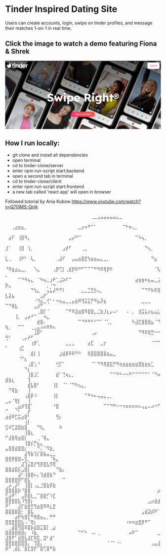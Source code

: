# Tinder Inspired Dating Site

Users can create accounts, login, swipe on tinder profiles, and message their matches 1-on-1 in real time.

## Click the image to watch a demo featuring Fiona & Shrek

[<img src="https://github.com/Kamal2079/Tinder-Inspired-Dating-Site/blob/main/Home%20Screen.jpg" width="600">](https://drive.google.com/file/d/1Vr9u7-PsRoJYKh-YDJpq27BHHsG3HYUv/view?usp=sharing)

## How I run locally:
  - git clone and install all dependencies
  - open terminal
  - cd to tinder-clone/server
  - enter npm run-script start:backend
  - open a second tab in terminal
  - cd to tinder-clone/client
  - enter npm run-script start:frontend
  - a new tab called 'react app' will open in browser

Followed tutorial by Ania Kubow https://www.youtube.com/watch?v=Q70IMS-Qnjk

⠀⠀⠀⠀⠀⠀⠀⠀⠀⠀⠀⠀⠀⠀⠀⠀⠀⠀⠀⠀⠀⠀⠀⠀⠀⠀⠀⢀⣀⣠⣤⣤⣤⣤⣤⣄⣀⠀⠀⠀⠀⠀⠀⠀⠀⠀⠀⠀⠀⠀⠀⠀⠀⠀⠀⠀⠀⠀⠀⠀⠀⠀⠀⠀⠀
⠀⠀⢀⣴⣶⣦⡀⠀⠀⠀⠀⠀⠀⠀⠀⠀⠀⠀⠀⠀⠀⠀⠀⣀⡴⠶⠛⠉⠁⠀⠀⠀⠀⠀⠀⠀⠀⠉⠓⠶⢄⡀⠀⠀⠀⠀⠀⠀⠀⠀⠀⠀⠀⠀⠀⠀⠀⠀⠀⠀⠀⠀⠀⠀⠀
⠀⣴⠏⠀⢸⣿⠻⡄⠀⠀⠀⠀⠀⠀⠀⠀⠀⠀⠀⠀⣠⡴⠛⠉⠀⠀⠀⠀⠀⠀⠀⠀⠀⠀⠀⠀⠀⠀⠀⠀⠀⠉⠳⢦⡀⠀⠀⠀⠀⠀⠀⠀⠀⠀⠀⠀⠀⠀⠀⠀⠀⠀⠀⠀⠀
⣸⠁⠀⠀⢸⣿⠀⢱⡀⠀⠀⠀⠀⠀⠀⠀⠀⠀⣠⡾⠋⠀⠀⠀⢀⣀⠀⠀⠀⠀⠀⠀⠀⠀⠀⠀⠀⠀⠀⠀⠀⠀⠀⠀⠙⢦⡀⠀⠀⠀⠀⠀⠀⠀⠀⠀⠀⠀⠀⠀⠀⠀⠀⠀⠀
⣇⢀⠀⠀⢸⠟⠃⠀⢧⡀⠀⠀⠀⠀⠀⠀⢀⣼⠏⠀⠀⣠⣤⣶⣿⣟⢳⣶⣶⣤⣄⣀⡀⠀⠀⠀⠀⠀⠀⠀⠀⠀⠀⠀⠀⠀⠙⣦⠀⠀⠀⠀⠀⠀⠀⠀⠀⠀⠀⠀⠀⠀⠀⠀⠀
⠘⠿⣶⣴⣤⣀⡀⠀⠀⠱⣄⠀⠀⠀⠀⢠⡿⢋⡇⢀⣾⡿⠿⠛⠋⠉⠉⠉⠛⠻⠿⢿⡿⠗⠀⠀⠀⠀⠀⠀⠀⠀⠀⠀⠀⠀⠀⠈⢧⡀⠀⠀⠀⠀⠀⠀⠀⠀⠀⠀⠀⠀⠀⠀⠀
⠀⠀⠀⠀⠉⠙⠻⢦⣄⠀⠈⠳⢦⣀⣰⠟⢁⣨⡵⠏⠉⠀⠀⠀⠀⠀⠀⠀⠀⠀⠀⠀⠀⠀⠀⠀⠀⠀⠀⠀⠀⣴⣶⣶⠶⣦⣤⣀⣨⡷⣄⠀⠀⠀⠀⠀⠀⠀⠀⠀⠀⠀⡀⠐⠲
⠀⠀⠀⠀⠀⠀⠀⠀⠙⢳⣄⠀⠀⢤⣥⡼⠛⠛⠇⠀⠀⠀⠀⠀⣀⣀⣉⣛⡳⢤⡀⠀⠀⠀⠀⠀⠀⠀⠀⠀⠀⠀⠀⠉⠙⠛⠷⠿⢿⣇⣽⣦⠀⠀⠀⠀⠀⠀⠀⠀⣠⡞⠁⠀⠀
⠀⠀⠀⠀⠀⠀⠀⠀⠀⠐⠹⣦⣀⢚⠁⠂⠲⢦⣤⣀⣀⣤⣶⠿⢻⣭⣭⡛⠻⣦⡽⣦⠀⠀⠀⠀⠀⠀⠀⠀⠀⠀⠀⣀⣀⣀⠀⠀⠀⠉⠙⢿⣧⠀⠀⠀⠀⠀⣠⡼⠋⠀⠀⠀⠀
⠀⠀⠀⠀⠀⠀⠀⠀⠀⠀⢀⣿⡏⠈⠀⠀⠀⠀⠀⠉⠛⠿⣽⣶⣿⠿⣿⣿⣀⣈⣷⡸⣆⡤⠤⠂⠀⠀⠠⠀⡀⠀⣺⣭⣥⡴⣦⣤⣅⠀⠀⠀⢸⡀⠀⣠⡴⠚⠉⠀⠀⠲⣄⠀⠀
⠀⠀⠀⠀⠀⠀⠀⠀⠀⠀⣾⣿⠄⠀⠀⠀⠀⠀⠀⠀⠀⠀⠀⠉⠙⠛⠛⠋⠊⠉⠁⠈⢁⡀⠀⠀⠀⠀⠀⠀⠳⣼⣏⣿⣿⣿⣦⠈⠙⢷⡀⠀⠀⠉⠉⠀⠀⢀⣀⣤⠴⠶⠿⠿⠦
⠀⠀⠀⠀⠀⠀⠀⠀⠀⣸⡿⠃⠀⠀⠀⠀⠀⠀⠀⠀⠀⠀⠀⠀⠀⠀⠀⢀⡤⠀⠀⠀⠀⠀⠀⠀⠀⠀⠀⠀⠀⠀⠙⠻⠿⢿⣛⠒⠒⢛⠃⠀⠀⠀⢀⡤⠞⠋⠀⠀⠀⠀⠀⠀⠀
⠀⠀⠀⠀⠀⠀⠀⠀⢰⡿⢁⠀⠀⠀⠀⠀⠀⠀⠀⣀⣀⣀⠀⠀⠀⠀⣴⣏⠀⠀⣀⡖⠀⠀⠀⠀⠀⠀⠀⠀⠀⠀⠀⠀⠀⠀⠈⠉⠉⠁⠀⠀⠀⢰⣏⠀⠀⠀⠀⠀⠀⠀⠀⠀⠀
⠀⠀⠀⠀⠀⠀⠀⠀⣾⡇⢸⠀⠀⠀⠀⠀⠀⣰⣾⡿⠿⠿⠛⠓⠀⠀⢿⣿⣿⣿⣿⣿⣶⣤⣀⠀⠀⠀⠀⠀⠀⠀⠀⠀⠀⠀⠀⠀⠀⠀⠀⠀⠀⠈⠋⣆⠀⠀⠀⠀⠀⠀⠀⠀⠀
⠀⠀⠀⠀⠀⠀⠀⢠⣿⢡⠘⠀⠀⠀⠀⠀⢚⡏⠁⠀⠀⠀⠀⠀⠀⠀⠀⠈⠁⠙⠻⢿⣿⣯⡛⠻⢶⣶⣶⣶⣶⣶⣿⣷⣶⣶⣁⠀⠀⠀⠀⠀⠀⠀⠀⠙⡆⠀⠀⠀⠀⠀⠀⠀⠀
⠀⠀⠀⠀⠀⠀⠀⢸⣿⣸⡁⠀⠀⠀⠀⠀⣾⠁⢙⢶⣄⡀⠀⠀⠀⠀⠀⠀⠀⠀⠀⠀⠀⠉⠉⠛⠓⠒⠒⠛⠉⠉⠉⠉⠉⠁⠈⠙⠶⣾⣷⣆⠀⠀⠀⠀⢹⠀⠀⠀⠀⠀⠀⠀⠀
⠀⠀⠀⠀⠀⠀⠀⣾⣧⣿⠃⠀⠀⠀⠀⢸⡇⠀⠈⠁⠈⠙⠳⢦⣄⡀⠀⠀⠀⠀⠀⠀⠀⠀⠀⠀⠀⠀⠀⠀⠀⠀⠀⠀⠀⠀⠀⠀⠀⠀⠙⢿⣷⠀⠀⠀⢸⠀⠀⠀⠀⠀⠀⠀⠀
⠀⠀⠀⠀⠀⠀⢠⣿⡿⠸⠀⠀⠀⠀⠀⢸⡇⠀⠀⠀⠀⠀⠀⠀⠀⠉⠛⠲⠦⢤⣤⣄⣀⡀⠀⠀⠀⠀⠀⠀⠀⠀⠀⠀⠀⠀⠀⠀⠀⣀⡤⠈⢿⡇⠀⠀⢸⠀⠀⠀⠀⠀⠀⠀⠀
⠀⠀⠀⣀⣴⡾⢻⣿⠁⠀⠀⠀⠀⠀⠀⠘⣿⠀⠀⠀⠀⠀⠀⠀⠀⠀⠀⠀⠀⠀⠀⠉⠉⠙⠛⠒⠒⠲⠶⠶⠶⠶⠦⢤⣤⠤⠴⠒⠋⠉⠀⠀⠈⠃⠀⠀⡞⠀⠀⠀⠀⠀⠀⠀⠀
⣴⣾⠿⣋⣭⣴⣿⠃⠀⠀⠀⠀⠀⠀⠀⠀⢻⡆⠀⠀⠀⠀⠀⠀⠀⠀⠀⠀⠀⠀⠀⠀⠀⠀⠀⠀⠀⠀⠀⠀⠀⠀⠀⠀⠀⠀⠀⠀⠀⠀⠀⠀⠀⠀⠀⢰⡇⠀⠀⠀⠀⠀⠀⠀⠀
⣫⠾⣋⣽⣿⣷⣿⠀⠀⠀⠙⢧⡀⠀⠀⠀⠀⠷⠀⠀⠀⠀⠀⠀⠀⠀⠀⠀⠀⠀⠀⠀⠀⠀⠀⠀⠀⠀⠀⠀⠀⠀⠀⠀⠀⠀⠀⠀⠀⠀⠀⠀⠀⠀⠀⢸⣿⣆⠀⠀⠀⠀⠀⠀⠀
⠋⣼⣿⢿⣶⣿⡇⠀⠀⠀⢀⠈⢿⣄⠀⠀⠀⠀⠀⠀⠀⠀⠀⠀⠀⠀⠀⠀⠀⠀⠀⠀⠀⠀⠀⠀⠀⠀⠀⠀⠀⠀⠀⠀⠀⠀⠀⠀⠀⠀⠀⠀⠀⠀⠀⢸⣿⡮⡛⣦⣄⠀⠀⠀⠀
⣤⣿⣿⣾⣿⣿⡆⠀⠀⠀⠙⠄⠈⠻⣷⡀⠀⠀⠀⠀⠀⠀⠀⠀⠀⠀⠀⠀⠀⠀⠀⠀⠀⠀⠀⠀⠀⠀⠀⠀⠀⠀⠀⠀⠀⠀⠀⠀⠀⠀⠀⠀⠀⠀⠀⣼⢻⣷⢹⡎⣿⣷⣤⣀⣀
⣿⣿⡿⣿⣿⠤⣫⡀⠀⠀⠀⠀⠀⠀⠈⢷⣄⠀⠀⠀⠀⠀⠀⠀⠀⠀⠀⠀⠀⠀⠀⠀⠀⠀⠀⠀⠀⠀⠀⠀⠀⠀⠀⠀⠀⠀⠀⠀⠀⠀⠀⠀⠀⠀⣼⢹⣬⣿⡞⢻⡿⣿⣧⡻⢿
⣿⣿⣾⣿⡯⣠⣿⡇⠀⠀⠀⠀⠀⠀⠀⠀⠙⣷⡄⠀⠀⠀⠀⠀⠀⠀⠀⠀⠀⠀⠀⠀⠀⠀⠀⠀⠀⠀⠀⠀⠀⠀⠀⠀⠀⠀⠀⠀⠀⠀⠀⠀⠀⣼⠃⢸⣿⣿⠦⡄⢹⣾⣿⣷⠙
⣿⣿⣿⣿⡿⠋⣿⣧⠀⠀⠀⠀⠀⠀⠀⠀⠀⠀⠉⠀⠀⠀⠀⠀⠀⠀⠀⠀⠀⠀⠀⠀⠀⠀⠀⠀⠀⠀⠀⠀⠀⠀⠀⠀⠀⠀⠀⠀⠀⢀⡴⢀⡼⠃⠀⢸⣿⡇⢠⣄⣘⣿⣷⡿⣷
⣿⣿⣿⣿⡷⠘⣿⣿⠀⠀⠀⠀⠀⠀⠀⠀⠀⠀⠀⠀⠀⠀⠀⠀⠀⠀⠀⠀⠀⠀⠀⠀⠀⠀⠀⠀⠀⠀⠀⠀⠀⠀⠀⠀⠀⠀⠀⠀⡴⣋⣴⠟⠁⠀⣠⡿⣿⣇⣀⠉⣿⣿⡋⠱⣏
⣿⣿⣿⣿⣧⠸⢻⣿⡆⠀⠀⠀⠀⠀⠀⠀⠀⠀⠀⠀⠀⠀⠀⠀⠀⠀⠀⠀⠀⠀⠀⠀⠀⠀⠀⠀⠀⠀⠀⠀⠀⠀⠀⠀⠀⣠⡴⣾⣾⠟⠁⠀⠀⣼⡏⣷⣿⣛⢻⣶⣿⠿⠿⣆⣟
⣿⣿⣿⣿⣿⡂⠀⣿⣧⠀⠀⠀⠀⠀⠀⠀⠀⠀⠀⠀⠀⠀⠀⠀⠀⠀⠀⠀⠀⠀⠀⠀⠀⠀⠀⠀⠀⠀⠀⠀⠀⠀⠀⣠⣾⣽⡾⠟⠁⠀⠀⠀⣴⡟⢷⣿⣏⠛⢿⣿⣦⣄⡀⠛⠛
⣿⣿⣿⣿⣿⣧⠠⠈⢿⡆⠀⠀⠀⠀⠀⠀⠀⠀⠀⠀⠀⠀⠀⠀⠀⠀⠀⠀⠀⠀⠀⠀⠀⠀⠀⠀⠀⠀⠰⠶⠶⣶⣿⡿⠛⠉⠀⠀⠀⠀⢀⣾⣿⢻⣿⠿⣿⡷⣾⣿⣍⣿⡇⢀⣴
⣿⣿⣿⣿⣿⣿⡆⠀⠸⣷⡀⠀⠀⠀⠀⠀⠀⠀⠀⠀⠀⠀⠀⠉⠋⠓⠀⠠⠄⢀⠀⠀⠀⠀⠀⠀⠀⠀⠀⠴⠟⠉⠀⠀⠀⠀⠀⠀⣀⣼⣿⠟⠁⣾⣿⣧⣼⣏⢿⣯⡀⣽⠃⣾⠁
⣿⣿⣿⣿⣿⣿⣿⡄⠀⢹⣿⡄⠀⠀⠀⠀⠀⠀⠀⠀⠀⠀⠀⠀⠀⠀⠀⠀⠀⠀⠀⠀⠈⠈⠁⠐⠂⠀⠀⠀⠀⠀⠀⠀⠀⠀⢠⣤⣼⡿⠋⢀⣾⣇⠈⣿⣏⣻⡟⠉⣿⢋⣿⠛⣷
